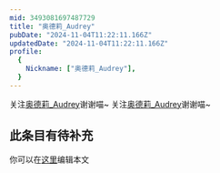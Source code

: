 ```yaml
---
mid: 3493081697487729
title: "奥德莉_Audrey"
pubDate: "2024-11-04T11:22:11.166Z"
updatedDate: "2024-11-04T11:22:11.166Z"
profile:
  {
    Nickname: ["奥德莉_Audrey"],
  }
---
```


关注[奥德莉_Audrey](https://space.bilibili.com/3493081697487729)谢谢喵~ 关注[奥德莉_Audrey](https://space.bilibili.com/3493081697487729)谢谢喵~

## 此条目有待补充
你可以在[这里](https://github.com/Yuhanawa/VTuber.ICU-Content/edit/master/v/奥德莉_Audrey/index.md)编辑本文
